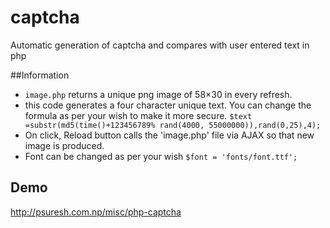 # captcha
Automatic generation of captcha and compares with user entered text in php

##Information
* `image.php` returns a unique png image of 58×30 in every refresh.
* this code generates a four character unique text. You can change the formula as per your wish to make it more secure.
`$text =substr(md5(time()+123456789% rand(4000, 55000000)),rand(0,25),4);`
* On click, Reload button calls the 'image.php' file via AJAX so that new image is produced.
* Font can be changed as per your wish `$font = 'fonts/font.ttf';`

## Demo
http://psuresh.com.np/misc/php-captcha
